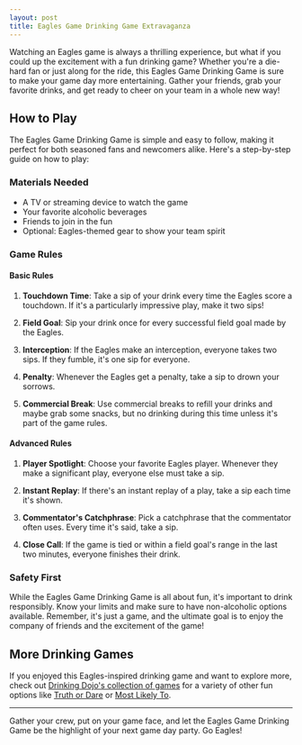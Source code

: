 ```yaml
---
layout: post
title: Eagles Game Drinking Game Extravaganza
---
```



Watching an Eagles game is always a thrilling experience, but what if you could up the excitement with a fun drinking game? Whether you're a die-hard fan or just along for the ride, this Eagles Game Drinking Game is sure to make your game day more entertaining. Gather your friends, grab your favorite drinks, and get ready to cheer on your team in a whole new way!

## How to Play

The Eagles Game Drinking Game is simple and easy to follow, making it perfect for both seasoned fans and newcomers alike. Here's a step-by-step guide on how to play:

### Materials Needed

- A TV or streaming device to watch the game
- Your favorite alcoholic beverages
- Friends to join in the fun
- Optional: Eagles-themed gear to show your team spirit

### Game Rules

#### Basic Rules

1. **Touchdown Time**: Take a sip of your drink every time the Eagles score a touchdown. If it's a particularly impressive play, make it two sips!
   
2. **Field Goal**: Sip your drink once for every successful field goal made by the Eagles.

3. **Interception**: If the Eagles make an interception, everyone takes two sips. If they fumble, it's one sip for everyone.

4. **Penalty**: Whenever the Eagles get a penalty, take a sip to drown your sorrows.

5. **Commercial Break**: Use commercial breaks to refill your drinks and maybe grab some snacks, but no drinking during this time unless it's part of the game rules.

#### Advanced Rules

1. **Player Spotlight**: Choose your favorite Eagles player. Whenever they make a significant play, everyone else must take a sip.

2. **Instant Replay**: If there's an instant replay of a play, take a sip each time it's shown.

3. **Commentator's Catchphrase**: Pick a catchphrase that the commentator often uses. Every time it's said, take a sip.

4. **Close Call**: If the game is tied or within a field goal's range in the last two minutes, everyone finishes their drink.

### Safety First

While the Eagles Game Drinking Game is all about fun, it's important to drink responsibly. Know your limits and make sure to have non-alcoholic options available. Remember, it's just a game, and the ultimate goal is to enjoy the company of friends and the excitement of the game!

## More Drinking Games

If you enjoyed this Eagles-inspired drinking game and want to explore more, check out [Drinking Dojo's collection of games](https://drinkingdojo.com/) for a variety of other fun options like [Truth or Dare](https://drinkingdojo.com/games/truth-or-dare) or [Most Likely To](https://drinkingdojo.com/games/most-likely-to).

---

Gather your crew, put on your game face, and let the Eagles Game Drinking Game be the highlight of your next game day party. Go Eagles!